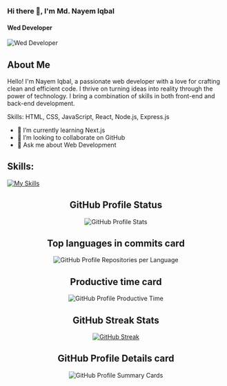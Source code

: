 ### Hi there 👋, I'm Md. Nayem Iqbal
#### Wed Developer
![Wed Developer](https://i.ibb.co/P4h2C3b/Black-Modern-Vlogger-You-Tube-Banner-1.png)
<!--![Wed Developer](https://i.ibb.co/pzRryXY/Black-Modern-Vlogger-You-Tube-Banner.png)-->


  ## About Me
  
Hello! I'm Nayem Iqbal, a passionate web developer with a love for crafting clean and efficient code. I thrive on turning ideas into reality through the power of technology. I bring a combination of skills in both front-end and back-end development.

Skills:  HTML, CSS, JavaScript, React, Node.js, Express.js


<!-- Example with proper spacing -->
 - 🌱 I’m currently learning Next.js 
 - 👯 I’m looking to collaborate on GitHub 
 - 💬 Ask me about Web Development

## Skills: 

[![My Skills](https://skillicons.dev/icons?i=js,html,css,react,express)](https://skillicons.dev)

<div align="center">




  
   
  ## GitHub Profile Status

 ![GitHub Profile Stats](http://github-profile-summary-cards.vercel.app/api/cards/stats?username=123naim&theme=monokai)



## Top languages in commits card

![GitHub Profile Repositories per Language](https://github-profile-summary-cards.vercel.app/api/cards/repos-per-language?username=123naim&theme=monokai&layout=compact&exclude=html,javascript,css,react)





## Productive time card

 ![GitHub Profile Productive Time](http://github-profile-summary-cards.vercel.app/api/cards/productive-time?username=123naim&theme=monokai&utcOffset=5.5)



## GitHub Streak Stats

[![GitHub Streak](https://github-readme-streak-stats.herokuapp.com?user=123naim&theme=monokai&border_radius=5&date_format=M%20j%5B%2C%20Y%5D)](https://git.io/streak-stats)



  ## GitHub Profile Details card
  
 ![GitHub Profile Summary Cards](http://github-profile-summary-cards.vercel.app/api/cards/profile-details?username=123naim&theme=radical)
</div>




